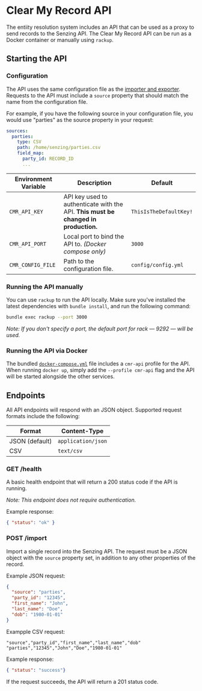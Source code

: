 # Clear My Record API

The entiity resolution system includes an API that can be used as a proxy to
send records to the Senzing API. The Clear My Record API  can be run as a Docker
container or manually using `rackup`.

## Starting the API

### Configuration

The API uses the same configuration file as the [importer and exporter][config].
Requests to the API must include a `source` property that should match the name
from the configuration file.

For example, if you have the following source in your configuration file, you
would use "parties" as the source property in your request:

```yaml
sources:
  parties:
    type: CSV
    path: /home/senzing/parties.csv
    field_map:
      party_id: RECORD_ID
      ...
```

| Environment Variable | Description                                                                        | Default                |
|----------------------|------------------------------------------------------------------------------------|------------------------|
| `CMR_API_KEY`        | API key used to authenticate with the API. **This must be changed in production.** | `ThisIsTheDefaultKey!` |
| `CMR_API_PORT`       | Local port to bind the API to. _(Docker compose only)_                             | `3000`                 |
| `CMR_CONFIG_FILE`    | Path to the configuration file.                                                    | `config/config.yml`    |

### Running the API manually

You can use `rackup` to run the API locally. Make sure you've installed the
latest dependencies with `bundle install`, and run the following command:

```bash
bundle exec rackup --port 3000
```

_Note: If you don't specify a port, the default port for rack — 9292 — will be
used._

### Running the API via Docker

The bundled [`docker-compose.yml`][compose] file includes a `cmr-api` profile
for the API. When running `docker up`, simply add the `--profile cmr-api` flag
and the API will be started alongside the other services.

## Endpoints

All API endpoints will respond with an JSON object. Supported request formats
include the following:

| Format         | Content-Type       |
|----------------|--------------------|
| JSON (default) | `application/json` |
| CSV            | `text/csv`         |

### GET /health

A basic health endpoint that will return a 200 status code if the API is
running.

_Note: This endpoint does not require authentication._

Example response:

```json
{ "status": "ok" }
```

### POST /import

Import a single record into the Senzing API. The request must be a JSON object
with the `source` property set, in addition to any other properties of the
record.

Example JSON request:

```json
{
  "source": "parties",
  "party_id": "12345",
  "first_name": "John",
  "last_name": "Doe",
  "dob": "1980-01-01"
}
```

Exampple CSV request:

```csv
"source","party_id","first_name","last_name","dob"
"parties","12345","John","Doe","1980-01-01"
```

Example response:

```json
{ "status": "success"}
```

If the request succeeds, the API will return a 201 status code.

[compose]: ../docker-compose.yml
[config]: importing-exporting.md
